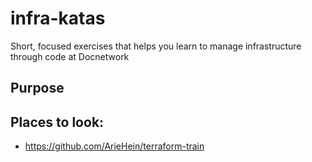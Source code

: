 # infra-katas
Short, focused exercises that helps you learn to manage infrastructure through code at Docnetwork

## Purpose



 ## Places to look:
 - https://github.com/ArieHein/terraform-train

